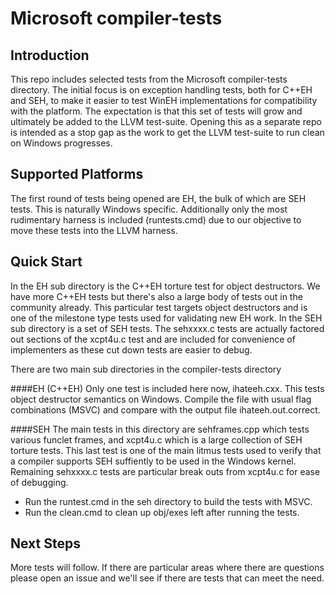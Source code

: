 Microsoft compiler-tests
========================

Introduction
------------
This repo includes selected tests from the Microsoft compiler-tests directory. 
The initial focus is on exception handling tests, both for C++EH and SEH, to make it easier to test WinEH implementations for compatibility with the platform.  The expectation is that this set of tests will grow and ultimately be added to the LLVM test-suite.  Opening this as a separate repo is intended as a stop gap as the work to get the LLVM test-suite to run clean on Windows progresses.

Supported Platforms
-------------------
The first round of tests being opened are EH, the bulk of which are SEH tests.  This is naturally Windows specific.  Additionally only the most rudimentary harness is included (runtests.cmd) due to our objective to move these tests into the LLVM harness.

Quick Start
-----------
In the EH sub directory is the C++EH torture test for object destructors.  We have more C++EH tests but there's also a large body of tests out in the community already.  This particular test targets object destructors and is one of the milestone type tests used for validating new EH work.
In the SEH sub directory is a set of SEH tests.  The sehxxxx.c tests are actually factored out sections of the xcpt4u.c test and are included for convenience of implementers as these cut down tests are easier to debug.  

There are two main sub directories in the compiler-tests directory

####EH  (C++EH)
Only one test is included here now, ihateeh.cxx.  This tests object destructor semantics on Windows.  Compile the file with usual flag combinations (MSVC) and compare with the output file ihateeh.out.correct.  

####SEH
The main tests in this directory are sehframes.cpp which tests various funclet frames, and xcpt4u.c which is a large collection of SEH torture tests.  This last test is one of the main litmus tests used to verify that a compiler supports SEH suffiently to be used in the Windows kernel.  Remaining sehxxxx.c tests are particular break outs from xcpt4u.c for ease of debugging.

- Run the runtest.cmd in the seh directory to build the tests with MSVC.
- Run the clean.cmd to clean up obj/exes left after running the tests.

Next Steps
----------
More tests will follow.  If there are particular areas where there are questions please open an issue and we'll see if there are tests that can meet the need.
